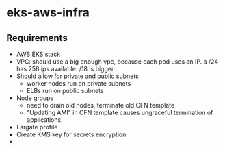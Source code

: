 # eks-aws-infra


## Requirements

- AWS EKS stack
- VPC: should use a big enough vpc, because each pod uses an IP.  a /24 has 256 ips available. /18 is bigger
- Should allow for private and public subnets
    - worker nodes run on private subnets
    - ELBs run on public subnets
- Node groups
    - need to drain old nodes, terminate old CFN template
    - "Updating AMI" in CFN template causes ungraceful termination of applications.
- Fargate profile
- Create KMS key for secrets encryption
- 
